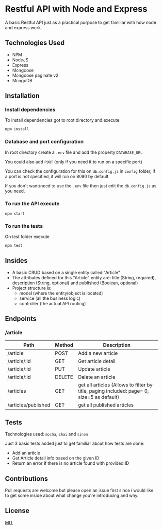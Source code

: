 # Restful API with Node and Express

A basic Restful API just as a practical purpose to get familiar with how node and express work.

## Technologies Used

- NPM 
- NodeJS 
- Express 
- Mongoose
- Mongoose paginate v2
- MongoDB

## Installation

### Install dependencies

To install dependencies got to root directory and execute

```bash
npm install
```

### Database and port configuration

In root directory create a ```.env``` file and add the property ```DATABASE_URL```

You could also add ```PORT``` (only if you need it to run on a specific port)

You can check the configuration for this on ```db.config.js``` in ```config``` folder, if a port is not specified, it will run on 8080 by default.

If you don't want/need to use the ```.env``` file then just edit the ```db.config.js``` as you need.

### To run the API execute

```bash
npm start
```

### To run the tests

On test folder execute

```bash
npm test
```

## Insides

- A basic CRUD based on a single entity called "Article"
- The attributes defined for this "Article" entity are: title (String, required), description (String, optional) and published (Boolean, optional)
- Project structure is:
    - model (where the entity/object is located)
    - service (all the business logic)
    - controller (the actual API routing) 
  
## Endpoints

### /article

Path | Method | Description
---|---|---
/article | POST | Add a new article
/article/:id | GET | Get article detail
/article/:id | PUT | Update article
/article/:id | DELETE | Delete an article
/articles | GET | get all articles (Allows to filter by title, paging included: page= 0, size=5 as default)
/articles/published | GET | get all published articles

## Tests

Technologies used: ```mocha```, ```chai``` and ```sinon```

Just 3 basic tests added just to get familiar about how tests are done:

- Add an article
- Get Article detail info based on the given ID
- Return an error if there is no article found with provided ID

## Contributions

Pull requests are welcome but please open an issue first since i would like to get some inside about what change you're introducing and why.

## License

[MIT](https://choosealicense.com/licenses/mit/)
